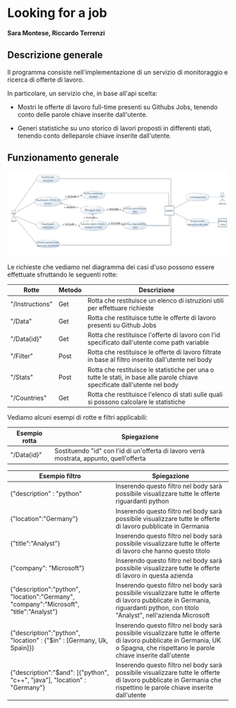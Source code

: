 # Looking for a job

#### Sara Montese, Riccardo Terrenzi

## Descrizione generale
Il programma consiste nell'implementazione di un servizio di monitoraggio e ricerca di offerte di lavoro. 

In particolare, un servizio che, in base all'api scelta:

- Mostri le offerte di lavoro full-time presenti su Githubs Jobs, tenendo conto delle parole chiave inserite dall'utente.

- Generi statistiche su uno storico di lavori proposti in differenti stati, tenendo conto delleparole chiave inserite dall'utente.

## Funzionamento generale

![Casi d'uso](https://github.com/SaraMo14/ProgettoOOP/blob/main/UseCaseDiagram.jpeg)

Le richieste che vediamo nel diagramma dei casi d'uso possono essere effettuate sfruttando le seguenti rotte:

|Rotte    | Metodo | Descrizione |  
|---------|------------|-------|
|  "/Instructions" | Get | Rotta che restituisce un elenco di istruzioni utili per effettuare richieste |
|  "/Data"      | Get  | Rotta che restituisce tutte le offerte di lavoro presenti su Github Jobs|
|  "/Data{id}"  | Get  | Rotta che restituisce l'offerte di lavoro con l'id specificato dall'utente come path variable|
|  "/Filter"    | Post | Rotta che restituisce le offerte di lavoro filtrate in base al filtro inserito dall'utente nel body|
|  "/Stats"     | Post | Rotta che restituisce le statistiche per una o tutte le stati, in base alle parole chiave specificate dall'utente nel body|
|  "/Countries" | Get  | Rotta che restituisce l'elenco di stati sulle quali si possono calcolare le statistiche|

Vediamo alcuni esempi di rotte e filtri applicabili:

|Esempio rotta| Spiegazione |
|-------------|-------------|
|"/Data{id}"| Sostituendo "id" con l'id di un'offerta di lavoro verrà mostrata, appunto, quell'offerta|

|Esempio filtro| Spiegazione|
|--------------|------------|
|{"description" : "python"| Inserendo questo filtro nel body sarà possibile visualizzare tutte le offerte riguardanti python|
|{"location":"Germany"}| Inserendo questo filtro nel body sarà possibile visualizzare tutte le offerte di lavoro pubblicate in Germania|
|{"title":"Analyst"}| Inserendo questo filtro nel body sarà possibile visualizzare tutte le offerte di lavoro che hanno questo titolo|
|{"company": "Microsoft"}| Inserendo questo filtro nel body sarà possibile visualizzare tutte le offerte di lavoro in questa azienda|
|{"description":"python", "location":"Germany", "company":"Microsoft", "title":"Analyst"}|  Inserendo questo filtro nel body sarà possibile visualizzare tutte le offerte di lavoro pubblicate in Germania, riguardanti python, con titolo "Analyst", nell'azienda Microsoft |
|{"description":"python", "location" : {"$in" : [Germany, Uk, Spain]}}| Inserendo questo filtro nel body sarà possibile visualizzare tutte le offerte di lavoro pubblicate in Germania, UK o Spagna, che rispettano le parole chiave inserite dall'utente|
|{"description":"$and": [{"python", "c++", "java"], "location" : "Germany"}| Inserendo questo filtro nel body sarà possibile visualizzare tutte le offerte di lavoro pubblicate in Germania che rispettino le parole chiave inserite dall'utente|




